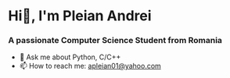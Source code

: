 # Hi👋, I'm Pleian Andrei
### A passionate Computer Science Student from Romania 

<!--
**Andi-Pleian/Andi-Pleian** is a ✨ _special_ ✨ repository because its `README.md` (this file) appears on your GitHub profile.
-->

- 💬 Ask me about Python, C/C++
- 📫 How to reach me: apleian01@yahoo.com

